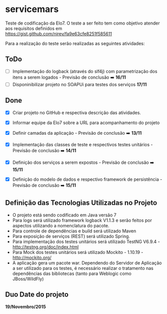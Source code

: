 # servicemars
Teste de codificação da Elo7.
O teste a ser feito tem como objetivo atender aos requisitos definidos em https://gist.github.com/nirev/fa9e63cfe8251f585611

Para a realização do teste serão realizadas as seguintes atividades:

ToDo
----------
- [ ] Implementação do logback (através do slf4j) com parametrização dos itens a serem logados - Previsão de conclusão :arrow_right: **16/11**
- [ ] Disponinibilizar projeto no SOAPUi para testes dos serviços **17/11**

Done
----------
- [x] Criar projeto no GitHub e respectiva descrição das atividades.
- [x] Informar equipe da Elo7 sobre a URL para acompanhamento do projeto
- [x] Definir camadas da aplicação - Previsão de conclusão :arrow_right: **13/11**
- [x] Implementação das classes de teste e respectivos testes unitários - Previsão de conclusão :arrow_right: **14/11**
- [x] Definição dos serviços a serem expostos - Previsão de conclusão :arrow_right: **15/11**
- [x] Definição do modelo de dados e respectivo framework de persistência - Previsão de conclusão :arrow_right: **15/11**


Definição das Tecnologias Utilizadas no Projeto
----------
- O projeto está sendo codificado em Java versão 7
- Para logs será utilizado framework logback V1.1.3 e serão feitos por aspectos utilizando a nomenclatura do pacote.
- Para controle de dependências e build será utilizado Maven
- Para exposição de serviços (REST) será utilizado Spring.
- Para implementação dos testes unitários será utilizado TestNG V6.9.4 - http://testng.org/doc/index.html
- Para Mock dos testes unitários será utilizado Mockito - 1.10.19 - http://mockito.org/
- A aplicação gera um pacote war. Dependendo do Servidor de Aplicação a ser utilizado para os testes, é necessário realizar o tratamento nas dependências das bibliotecas (tanto para Weblogic como JBoss/WildFly)

Duo Date do projeto
----------
**19/Novembro/2015**

